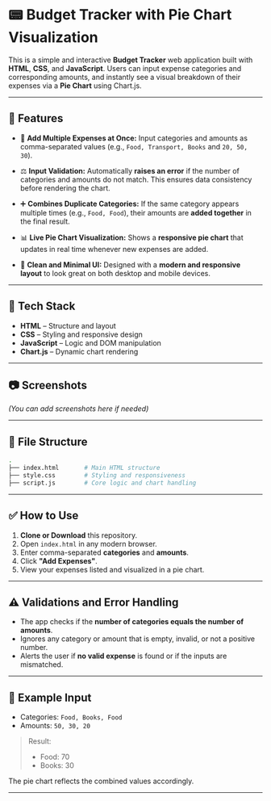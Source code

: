 # 📟 Budget Tracker with Pie Chart Visualization

This is a simple and interactive **Budget Tracker** web application built with **HTML**, **CSS**, and **JavaScript**. Users can input expense categories and corresponding amounts, and instantly see a visual breakdown of their expenses via a **Pie Chart** using Chart.js.

---

## 🚀 Features

* 🔢 **Add Multiple Expenses at Once:**
  Input categories and amounts as comma-separated values (e.g., `Food, Transport, Books` and `20, 50, 30`).

* ⚖️ **Input Validation:**
  Automatically **raises an error** if the number of categories and amounts do not match. This ensures data consistency before rendering the chart.

* ➕ **Combines Duplicate Categories:**
  If the same category appears multiple times (e.g., `Food, Food`), their amounts are **added together** in the final result.

* 📊 **Live Pie Chart Visualization:**
  Shows a **responsive pie chart** that updates in real time whenever new expenses are added.

* 🧠 **Clean and Minimal UI:**
  Designed with a **modern and responsive layout** to look great on both desktop and mobile devices.

---

## 💠 Tech Stack

* **HTML** – Structure and layout
* **CSS** – Styling and responsive design
* **JavaScript** – Logic and DOM manipulation
* **Chart.js** – Dynamic chart rendering

---

## 📷 Screenshots

*(You can add screenshots here if needed)*

---

## 📂 File Structure

```bash
.
├── index.html       # Main HTML structure
├── style.css        # Styling and responsiveness
├── script.js        # Core logic and chart handling
```

---

## ✅ How to Use

1. **Clone or Download** this repository.
2. Open `index.html` in any modern browser.
3. Enter comma-separated **categories** and **amounts**.
4. Click **"Add Expenses"**.
5. View your expenses listed and visualized in a pie chart.

---

## ⚠️ Validations and Error Handling

* The app checks if the **number of categories equals the number of amounts**.
* Ignores any category or amount that is empty, invalid, or not a positive number.
* Alerts the user if **no valid expense** is found or if the inputs are mismatched.

---

## 📌 Example Input

* Categories: `Food, Books, Food`
* Amounts: `50, 30, 20`

> Result:
>
> * Food: 70
> * Books: 30

The pie chart reflects the combined values accordingly.

---

